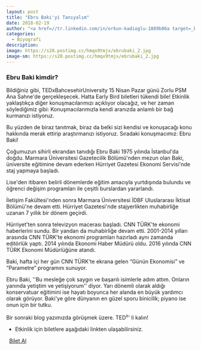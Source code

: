 ```yaml
---
layout: post
title: "Ebru Baki'yi Tanıyalım"
date: 2018-02-19
author: "<a href=//tr.linkedin.com/in/orkun-kadioglu-1889b06a target=_blank>Orkun Kadıoğlu</a>"
categories:
  - Biyografi
description:
image: https://s20.postimg.cc/hmqx9tmjx/ebrubaki_2.jpg
image-sm: https://s20.postimg.cc/hmqx9tmjx/ebrubaki_2.jpg
---
```

### Ebru Baki kimdir?

Bildiğiniz gibi, TEDxBahcesehirUniversity 15 Nisan Pazar günü Zorlu PSM Ana Sahne'de gerçekleşecek. Hatta Early Bird biletleri tükendi bile! Etkinlik yaklaştıkça diğer konuşmacılarımızı açıklıyor olacağız, ve her zaman söylediğimiz gibi:
Konuşmacılarımızla kendi aranızda anlamlı bir bağ kurmanızı istiyoruz.

Bu yüzden de biraz tanıtmak, biraz da belki sizi kendisi ve konuşacağı konu hakkında merak ettirip araştırmanızı istiyoruz. Sıradaki konuşmacımız: Ebru Baki!

Çoğumuzun sihirli ekrandan tanıdığı Ebru Baki 1975 yılında İstanbul'da doğdu. Marmara Üniversitesi Gazetecilik Bölümü'nden mezun olan Baki, üniversite eğitimine devam ederken Hürriyet Gazetesi Ekonomi Servisi'nde staj yapmaya başladı.

Lise'den itibaren belirli dönemlerde eğitim amacıyla yurtdışında bulundu ve öğrenci değişim programları ile çeşitli burslardan yararlandı.

İletişim Fakültesi'nden sonra Marmara Üniversitesi İDBF Uluslararası İktisat Bölümü'ne devam etti. Hürriyet Gazetesi'nde stajyerlikten muhabirliğe uzanan 7 yıllık bir dönem geçirdi.

Hürriyet'ten sonra televizyon macerası başladı. CNN TÜRK'te ekonomi haberlerini sundu. Bir yandan da muhabirliğe devam etti.  2001-2014 yılları arasında CNN TÜRK'te ekonomi programları hazırladı aynı zamanda editörlük yaptı. 2014 yılında Ekonomi Haber Müdürü oldu. 2016 yılında CNN TÜRK Ekonomi Müdürlüğüne atandı.

Baki, hafta içi her gün CNN TÜRK'te ekrana gelen “Günün Ekonomisi” ve “Parametre” programını sunuyor.

Ebru Baki, ''Bu mesleğe çok saygın ve başarılı isimlerle adım attım. Onların yanında yetiştim ve yetişiyorum'' diyor. Yarı dönemli olarak aldığı konservatuar eğitimini ise hayatı boyunca her alanda en büyük yardımcı olarak görüyor. Baki'ye göre dünyanın en güzel sporu binicilik; piyano ise onun için bir tutku.

Bir sonraki blog yazımızda görüşmek üzere.
TED<sup>x</sup>' li kalın!
&nbsp;

- Etkinlik için biletlere aşağıdaki linkten ulaşabilirsiniz.

<i class="fa fa-lg fa-ticket" aria-hidden="true"></i>&nbsp; <a href="https://www.biletino.com/event/eventdetail/4477" target="_blank"> Bilet Al</a>

